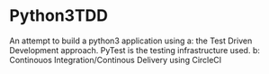 # Python3TDD
An attempt to build a python3 application using 
  a: the Test Driven Development approach. PyTest is the testing infrastructure used.
  b: Continouos Integration/Continous Delivery using CircleCI



